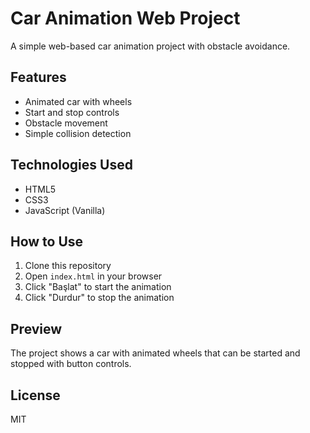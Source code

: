 # Car Animation Web Project

A simple web-based car animation project with obstacle avoidance.

## Features

- Animated car with wheels
- Start and stop controls
- Obstacle movement
- Simple collision detection

## Technologies Used

- HTML5
- CSS3
- JavaScript (Vanilla)

## How to Use

1. Clone this repository
2. Open `index.html` in your browser
3. Click "Başlat" to start the animation
4. Click "Durdur" to stop the animation

## Preview

The project shows a car with animated wheels that can be started and stopped with button controls.

## License

MIT 